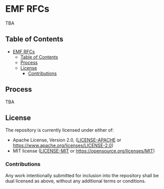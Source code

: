 # EMF RFCs

[EMF RFCs]: #emf-rfcs

TBA

## Table of Contents

[Table of Contents]: #table-of-contents

- [EMF RFCs](#emf-rfcs)
  - [Table of Contents](#table-of-contents)
  - [Process](#process)
  - [License](#license)
    - [Contributions](#contributions)

## Process

[Process]: #process

TBA

## License

[License]: #license

The repository is currently licensed under either of:

- Apache License, Version 2.0, ([LICENSE-APACHE](LICENSE-APACHE) or <https://www.apache.org/licenses/LICENSE-2.0>)
- MIT license ([LICENSE-MIT](LICENSE-MIT) or <https://opensource.org/licenses/MIT>)

### Contributions

[Contributions]: #contributions

Any work intentionally submitted for inclusion into the repository shall be dual licensed as above, without any additional terms or conditions.
